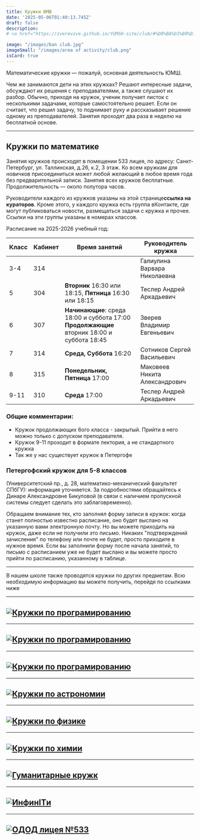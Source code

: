 ```yaml
---
title: Кружки ЮМШ
date: '2025-05-06T01:40:13.745Z'
draft: false
description: 
# <a href="https://zverevzve.github.io/YUMSH-site/club/#%D0%BA%D1%80%D1%83%D0%B6%D0%BA%D0%B8-%D0%BF%D0%BE-%D0%BC%D0%B0%D1%82%D0%B5%D0%BC%D0%B0%D1%82%D0%B8%D0%BA%D0%B5"> Математика </a> <a href="https://zverevzve.github.io/YUMSH-site/club/#%D0%BA%D1%80%D1%83%D0%B6%D0%BA%D0%B8-%D0%BF%D0%BE-%D0%BF%D1%80%D0%BE%D0%B3%D1%80%D0%B0%D0%BC%D0%B8%D1%80%D0%BE%D0%B2%D0%B0%D0%BD%D0%B8%D1%8E"> Программирование </a>

image: "/images/ban club.jpg"
imageSmall: "/images/area of ​​activity/club.png"
isCard: true
---
```

Математические кружки — пожалуй, основная деятельность ЮМШ.

Чем же занимаются дети на этих кружках? Решают интересные задачи, обсуждают их решения с преподавателями, а также слушают их разбор. Обычно, приходя на кружок, ученик получает листок с несколькими задачами, которые самостоятельно решает. Если он считает, что решил задачу, то поднимает руку и рассказывает решение одному из преподавателей. Занятия проходят два раза в неделю на бесплатной основе.

---
## Кружки по математике

Занятия кружков происходят в помещении 533 лицея, по адресу: Санкт-Петербург, ул. Таллинская, д.26, к.2, 3 этаж. Ко всем кружкам для новичков присоединиться может любой желающий в любое время года без предварительной записи. Занятия всех кружков бесплатные. Продолжительность — около полутора часов.

Руководители каждого из кружков указаны на этой странице**ссылка на кураторов**. Кроме этого, у каждого кружка есть группа вКонтакте, где могут публиковаться новости, размещаться задачи с кружка и прочее. Ссылки на эти группы указаны в номерах классов.


Расписание на 2025-2026 учебный год:

| Класс | Кабинет | Время занятий                                                                               | Руководитель кружка           | 
|-------|---------|---------------------------------------------------------------------------------------------|-------------------------------|
| <nobr>3-4</nobr>   | 314     |                                                                                             | Галиулина Варвара Николаевна  |
| 5     | 304     | **Вторник**  16:30 или 18:15, **Пятница** 16:30 или 18:15                                   | Теслер Андрей Аркадьевич      |
| 6     | 307     | **Начинающие**: среда 18:00 и суббота 17:00 **Продолжающие**  вторник 18:00 и суббота 18:45 | Зверев Владимир Евгеньевич    |
| 7     | 314     | **Среда, Суббота** 16:20                                                                    | Сотников Сергей Васильевич    |
| 8     | 315     | **Понедельник, Пятница** 17:00                                                              | Маковеев Никита Александрович |
| <nobr>9-11</nobr>  | 310     | **Среда** 17:00                                                                             | Теслер Андрей Аркадьевич      |


### Общие комментарии:
* Кружок продолжающих 6ого класса - закрытый. Прийти в него можно только с допуском преподавателя. 
* Кружок 9-11 проходит в формате лектория, а не стандартного кружка
* Так же у нас существует кружок в Петергофе 

### Петергофский кружок для 5-8 классов 

(Университетский пр., д. 28, математико-механический факультет СПбГУ): информация уточняется. За подробностями обращайтесь к Динаре Александровне Бикуловой (в связи с наличием пропускной системы следует сделать это заблаговременно).

Обращаем внимание тех, кто заполнял форму записи в кружок: когда станет полностью известно расписание, оно будет выслано на указанную вами электронную почту. Но вы можете приходить на кружок, даже если не получили это письмо. Никаких "подтверждений зачисления" по телефону или почте не будет, просто приходите в нужное время. Если вы заполнили форму после начала занятий, то письмо с расписанием уже не будет выслано и вы можете просто прийти по расписанию, указанному в таблице.

---
В нашем  школе также проводятся кружки по других предметам. Всю необходимую информацию вы можете получить, перейдя по ссылками ниже

---
## [![Кружки по програмированию](https://zverevzve.github.io/YUMSH-site/images/миниплашки_размер1-12.png)](https://vk.com/yumshcoding)

---

## [![Кружки по програмированию](https://zverevzve.github.io/YUMSH-site/images/миниплашки_размер2-15.png)](https://vk.com/yumshcoding)
---

## [![Кружки по програмированию](https://zverevzve.github.io/YUMSH-site/images/миниплашки_размер3-18.png)](https://vk.com/yumshcoding)

---
## [![Кружки по астрономии](https://zverevzve.github.io/YUMSH-site/images/плашки_сайтюмш-05.png)](http://school.astro.spbu.ru/?q=node/299)

---
## [![Кружки по физике](https://zverevzve.github.io/YUMSH-site/images/плашки_сайтюмш-02.png)](/club/phys)

---
## [![Кружки по химии](https://zverevzve.github.io/YUMSH-site/images/плашки_сайтюмш-08.png)](https://docs.google.com/spreadsheets/d/1fSyPJxVL8adyolzkyrx03sQB6GfVfU4hLo8OakD4ftM/edit?usp=drivesdk)

---
## [![Гуманитарные кружк](https://zverevzve.github.io/YUMSH-site/images/плашки_сайтюмш-09.png)](/club/gum)

---
## [![ИнфинITи](https://zverevzve.github.io/YUMSH-site/images/плашки_сайтюмш-04.png)](https://vk.com/infiniti533)

---
## [![ОДОД лицея №533](https://zverevzve.github.io/YUMSH-site/images/плашки_сайтюмш-06.png)](https://odod533spb.tilda.ws/#rec794396195)